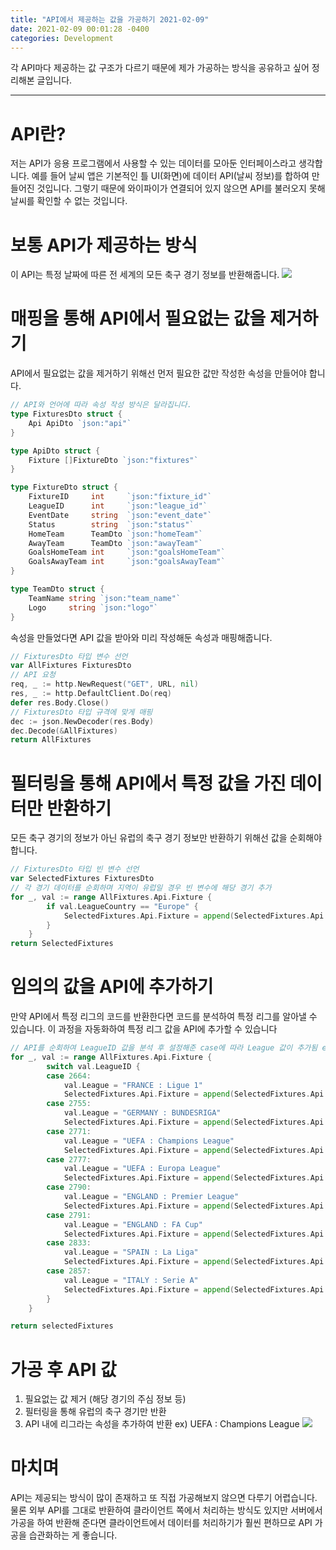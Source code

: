```yaml
---
title: "API에서 제공하는 값을 가공하기 2021-02-09"
date: 2021-02-09 00:01:28 -0400
categories: Development
---
```


각 API마다 제공하는 값 구조가 다르기 때문에 제가 가공하는 방식을 공유하고 싶어 정리해본 글입니다.
<hr>

# API란?
저는 API가 응용 프로그램에서 사용할 수 있는 데이터를 모아둔 인터페이스라고 생각합니다. 예를 들어 날씨 앱은 기본적인 틀 UI(화면)에 데이터 API(날씨 정보)를 합하여 만들어진 것입니다.
그렇기 때문에 와이파이가 연결되어 있지 않으면 API를 불러오지 못해 날씨를 확인할 수 없는 것입니다.

# 보통 API가 제공하는 방식
이 API는 특정 날짜에 따른 전 세계의 모든 축구 경기 정보를 반환해줍니다. 
![](https://user-images.githubusercontent.com/52072077/107377878-c99b5500-6b2e-11eb-9622-55c40d83397b.png)

# 매핑을 통해 API에서 필요없는 값을 제거하기
API에서 필요없는 값을 제거하기 위해선 먼저 필요한 값만 작성한 속성을 만들어야 합니다.
```go
// API와 언어에 따라 속성 작성 방식은 달라집니다.
type FixturesDto struct {
	Api ApiDto `json:"api"`
}

type ApiDto struct {
	Fixture []FixtureDto `json:"fixtures"`
}

type FixtureDto struct {
	FixtureID     int     `json:"fixture_id"`
	LeagueID      int     `json:"league_id"`
	EventDate     string  `json:"event_date"`
	Status        string  `json:"status"`
	HomeTeam      TeamDto `json:"homeTeam"`
	AwayTeam      TeamDto `json:"awayTeam"`
	GoalsHomeTeam int     `json:"goalsHomeTeam"`
	GoalsAwayTeam int     `json:"goalsAwayTeam"`
}

type TeamDto struct {
	TeamName string `json:"team_name"`
	Logo     string `json:"logo"`
}
```

속성을 만들었다면 API 값을 받아와 미리 작성해둔 속성과 매핑해줍니다.

```go
// FixturesDto 타입 변수 선언
var AllFixtures FixturesDto
// API 요청 
req, _ := http.NewRequest("GET", URL, nil)
res, _ := http.DefaultClient.Do(req)
defer res.Body.Close()
// FixturesDto 타입 규격에 맞게 매핑
dec := json.NewDecoder(res.Body)
dec.Decode(&AllFixtures)
return AllFixtures
```

# 필터링을 통해 API에서 특정 값을 가진 데이터만 반환하기
모든 축구 경기의 정보가 아닌 유럽의 축구 경기 정보만 반환하기 위해선 값을 순회해야 합니다.
```go
// FixturesDto 타입 빈 변수 선언
var SelectedFixtures FixturesDto
// 각 경기 데이터를 순회하며 지역이 유럽일 경우 빈 변수에 해당 경기 추가
for _, val := range AllFixtures.Api.Fixture {
		if val.LeagueCountry == "Europe" {
			SelectedFixtures.Api.Fixture = append(SelectedFixtures.Api.Fixture, val)
		}
	}
return SelectedFixtures
```

# 임의의 값을 API에 추가하기
만약 API에서 특정 리그의 코드를 반환한다면 코드를 분석하여 특정 리그를 알아낼 수 있습니다. 이 과정을 자동화하여 특정 리그 값을 API에 추가할 수 있습니다
```go
// API를 순회하여 LeagueID 값을 분석 후 설정해준 case에 따라 League 값이 추가됨 ex) 2664 -> FRANCE : Ligue 1 
for _, val := range AllFixtures.Api.Fixture {
		switch val.LeagueID {
		case 2664:
			val.League = "FRANCE : Ligue 1"
			SelectedFixtures.Api.Fixture = append(SelectedFixtures.Api.Fixture, val)
		case 2755:
			val.League = "GERMANY : BUNDESRIGA"
			SelectedFixtures.Api.Fixture = append(SelectedFixtures.Api.Fixture, val)
		case 2771:
			val.League = "UEFA : Champions League"
			SelectedFixtures.Api.Fixture = append(SelectedFixtures.Api.Fixture, val)
		case 2777:
			val.League = "UEFA : Europa League"
			SelectedFixtures.Api.Fixture = append(SelectedFixtures.Api.Fixture, val)
		case 2790:
			val.League = "ENGLAND : Premier League"
			SelectedFixtures.Api.Fixture = append(SelectedFixtures.Api.Fixture, val)
		case 2791:
			val.League = "ENGLAND : FA Cup"
			SelectedFixtures.Api.Fixture = append(SelectedFixtures.Api.Fixture, val)
		case 2833:
			val.League = "SPAIN : La Liga"
			SelectedFixtures.Api.Fixture = append(SelectedFixtures.Api.Fixture, val)
		case 2857:
			val.League = "ITALY : Serie A"
			SelectedFixtures.Api.Fixture = append(SelectedFixtures.Api.Fixture, val)
		}
	}

return selectedFixtures
```

# 가공 후 API 값 
1. 필요없는 값 제거 (해당 경기의 주심 정보 등)
2. 필터링을 통해 유럽의 축구 경기만 반환
3. API 내에 리그라는 속성을 추가하여 반환 ex) UEFA : Champions League
![](https://user-images.githubusercontent.com/52072077/107468922-3143b580-6bac-11eb-801d-5816e80de340.png)

# 마치며 
API는 제공되는 방식이 많이 존재하고 또 직접 가공해보지 않으면 다루기 어렵습니다. 물론 외부 API를 그대로 반환하여 클라이언트 쪽에서 처리하는 방식도 있지만 서버에서 가공을 하여 반환해 준다면 클라이언트에서 데이터를 처리하기가 훨씬 편하므로 API 가공을 습관화하는 게 좋습니다.